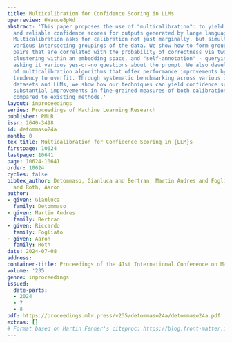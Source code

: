 ```yaml
---
title: Multicalibration for Confidence Scoring in LLMs
openreview: 6Wauue8pWd
abstract: 'This paper proposes the use of "multicalibration": to yield interpretable
  and reliable confidence scores for outputs generated by large language models (LLMs).
  Multicalibration asks for calibration not just marginally, but simultaneously across
  various intersecting groupings of the data. We show how to form groupings for prompt/completion
  pairs that are correlated with the probability of correctness via two techniques:
  clustering within an embedding space, and "self-annotation" - querying the LLM by
  asking it various yes-or-no questions about the prompt. We also develop novel variants
  of multicalibration algorithms that offer performance improvements by reducing their
  tendency to overfit. Through systematic benchmarking across various question answering
  datasets and LLMs, we show how our techniques can yield confidence scores that provide
  substantial improvements in fine-grained measures of both calibration and accuracy
  compared to existing methods.'
layout: inproceedings
series: Proceedings of Machine Learning Research
publisher: PMLR
issn: 2640-3498
id: detommaso24a
month: 0
tex_title: Multicalibration for Confidence Scoring in {LLM}s
firstpage: 10624
lastpage: 10641
page: 10624-10641
order: 10624
cycles: false
bibtex_author: Detommaso, Gianluca and Bertran, Martin Andres and Fogliato, Riccardo
  and Roth, Aaron
author:
- given: Gianluca
  family: Detommaso
- given: Martin Andres
  family: Bertran
- given: Riccardo
  family: Fogliato
- given: Aaron
  family: Roth
date: 2024-07-08
address:
container-title: Proceedings of the 41st International Conference on Machine Learning
volume: '235'
genre: inproceedings
issued:
  date-parts:
  - 2024
  - 7
  - 8
pdf: https://proceedings.mlr.press/v235/detommaso24a/detommaso24a.pdf
extras: []
# Format based on Martin Fenner's citeproc: https://blog.front-matter.io/posts/citeproc-yaml-for-bibliographies/
---
```


